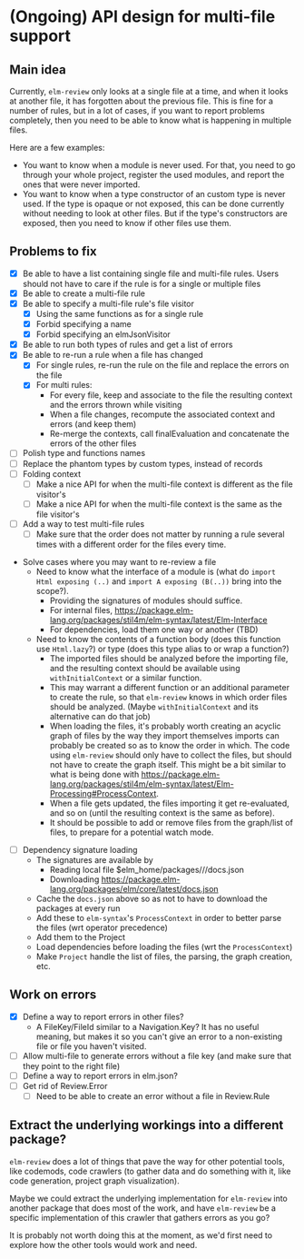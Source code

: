 # (Ongoing) API design for multi-file support

## Main idea

Currently, `elm-review` only looks at a single file at a time, and when it looks at another file, it has forgotten about the previous file. This is fine for a number of rules, but in a lot of cases, if you want to report problems completely, then you need to be able to know what is happening in multiple files.

Here are a few examples:
- You want to know when a module is never used. For that, you need to go through your whole project, register the used modules, and report the ones that were never imported.
- You want to know when a type constructor of an custom type is never used. If the type is opaque or not exposed, this can be done currently without needing to look at other files. But if the type's constructors are exposed, then you need to know if other files use them.

## Problems to fix

- [X] Be able to have a list containing single file and multi-file rules.
  Users should not have to care if the rule is for a single or multiple files
- [X] Be able to create a multi-file rule
- [X] Be able to specify a multi-file rule's file visitor
    - [X] Using the same functions as for a single rule
    - [X] Forbid specifying a name
    - [X] Forbid specifying an elmJsonVisitor
- [X] Be able to run both types of rules and get a list of errors
- [X] Be able to re-run a rule when a file has changed
    - [X] For single rules, re-run the rule on the file and replace the errors on the file
    - [X] For multi rules:
        - For every file, keep and associate to the file the resulting context and the errors thrown while visiting
        - When a file changes, recompute the associated context and errors (and keep them)
        - Re-merge the contexts, call finalEvaluation and concatenate the errors of the other files
- [ ] Polish type and functions names
- [ ] Replace the phantom types by custom types, instead of records
- [ ] Folding context
    - [ ] Make a nice API for when the multi-file context is different as the file visitor's
    - [ ] Make a nice API for when the multi-file context is the same as the file visitor's
- [ ] Add a way to test multi-file rules
    - [ ] Make sure that the order does not matter by running a rule several
      times with a different order for the files every time.

- Solve cases where you may want to re-review a file
    - Need to know what the interface of a module is (what do `import Html exposing (..)` and `import A exposing (B(..))` bring into the scope?).
        - Providing the signatures of modules should suffice.
        - For internal files, https://package.elm-lang.org/packages/stil4m/elm-syntax/latest/Elm-Interface
        - For dependencies, load them one way or another (TBD)
    - Need to know the contents of a function body (does this function use `Html.lazy`?) or type (does this type alias to or wrap a function?)
        - The imported files should be analyzed before the importing file, and the resulting context should be available using `withInitialContext` or a similar function.
        - This may warrant a different function or an additional parameter to create the rule, so that `elm-review` knows in which order files should be analyzed. (Maybe `withInitialContext` and its alternative can do that job)
        - When loading the files, it's probably worth creating an acyclic graph of files by the way they import themselves imports can probably be created so as to know the order in which. The code using `elm-review` should only have to collect the files, but should not have to create the graph itself. This might be a bit similar to what is being done with https://package.elm-lang.org/packages/stil4m/elm-syntax/latest/Elm-Processing#ProcessContext.
        - When a file gets updated, the files importing it get re-evaluated, and so on (until the resulting context is the same as before).
        - It should be possible to add or remove files from the graph/list of files, to prepare for a potential watch mode.

- [ ] Dependency signature loading
    - The signatures are available by
        - Reading local file $elm_home/packages/<author>/<packagename>/docs.json
        - Downloading https://package.elm-lang.org/packages/elm/core/latest/docs.json
    - Cache the `docs.json` above so as not to have to download the packages at every run
    - Add these to `elm-syntax`'s `ProcessContext` in order to better parse the files (wrt operator precedence)
    - Add them to the Project
    - Load dependencies before loading the files (wrt the `ProcessContext`)
    - Make `Project` handle the list of files, the parsing, the graph creation, etc.

## Work on errors

- [X] Define a way to report errors in other files?
    - A FileKey/FileId similar to a Navigation.Key? It has no useful meaning, but
      makes it so you can't give an error to a non-existing file or file you haven't visited.
- [ ] Allow multi-file to generate errors without a file key (and make sure that they point to the right file)
- [ ] Define a way to report errors in elm.json?
- [ ] Get rid of Review.Error
    - [ ] Need to be able to create an error without a file in Review.Rule

## Extract the underlying workings into a different package?

`elm-review` does a lot of things that pave the way for other potential tools, like codemods, code crawlers
(to gather data and do something with it, like code generation, project graph visualization).

Maybe we could extract the underlying implementation for `elm-review` into another package that does most of the work, and have `elm-review` be a specific implementation of this crawler that gathers errors as you go?

It is probably not worth doing this at the moment, as we'd first need to explore how the other tools would work and need.
